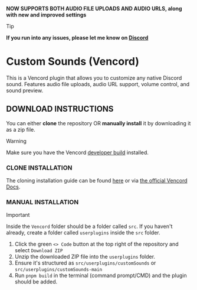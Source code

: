 **NOW SUPPORTS BOTH AUDIO FILE UPLOADS AND AUDIO URLS, along with new and improved settings**
> [!TIP]
> **If you run into any issues, please let me know on [Discord](https://discord.gg/jHDJaW9Gyz)**
# Custom Sounds (Vencord)
This is a Vencord plugin that allows you to customize any native Discord sound. Features audio file uploads, audio URL support, volume control, and sound preview.

## DOWNLOAD INSTRUCTIONS
You can either __clone__ the repository OR __manually install__ it by downloading it as a zip file.<br/>
> [!WARNING]
> Make sure you have the Vencord [developer build](https://docs.vencord.dev/installing/) installed.<br/>

### CLONE INSTALLATION
The cloning installation guide can be found [here](https://discord.com/channels/1015060230222131221/1257038407503446176/1257038407503446176) or via [the official Vencord Docs](https://docs.vencord.dev/installing/custom-plugins/).

### MANUAL INSTALLATION
> [!IMPORTANT]
> Inside the `Vencord` folder should be a folder called `src`. If you haven't already, create a folder called `userplugins` inside the `src` folder.
1. Click the green `<> Code` button at the top right of the repository and select `Download ZIP`
2. Unzip the downloaded ZIP file into the `userplugins` folder.
3. Ensure it's structured as `src/userplugins/customSounds` or `src/userplugins/customSounds-main`
5. Run `pnpm build` in the terminal (command prompt/CMD) and the plugin should be added.
